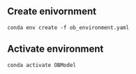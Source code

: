 ## Create enivornment
```
conda env create -f ob_environment.yaml
```

## Activate environment
```
conda activate OBModel
```